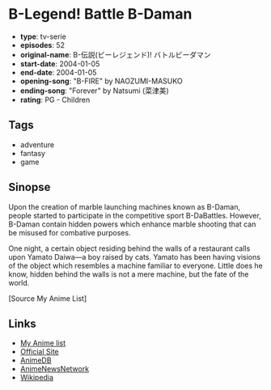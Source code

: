 # B-Legend! Battle B-Daman

-   **type**: tv-serie
-   **episodes**: 52
-   **original-name**: B-伝説(ビーレジェンド)! バトルビーダマン
-   **start-date**: 2004-01-05
-   **end-date**: 2004-01-05
-   **opening-song**: "B-FIRE" by NAOZUMI-MASUKO
-   **ending-song**: "Forever" by Natsumi (菜津美)
-   **rating**: PG - Children

## Tags

-   adventure
-   fantasy
-   game

## Sinopse

Upon the creation of marble launching machines known as B-Daman, people started to participate in the competitive sport B-DaBattles. However, B-Daman contain hidden powers which enhance marble shooting that can be misused for combative purposes.

One night, a certain object residing behind the walls of a restaurant calls upon Yamato Daiwa—a boy raised by cats. Yamato has been having visions of the object which resembles a machine familiar to everyone. Little does he know, hidden behind the walls is not a mere machine, but the fate of the world.

[Source My Anime List]

## Links

-   [My Anime list](https://myanimelist.net/anime/2789/B-Legend_Battle_B-Daman)
-   [Official Site](http://www.tv-tokyo.co.jp/anime/bedaman/)
-   [AnimeDB](http://anidb.info/perl-bin/animedb.pl?show=anime&aid=1372)
-   [AnimeNewsNetwork](http://www.animenewsnetwork.com/encyclopedia/anime.php?id=3464)
-   [Wikipedia](http://en.wikipedia.org/wiki/Bedaman)
